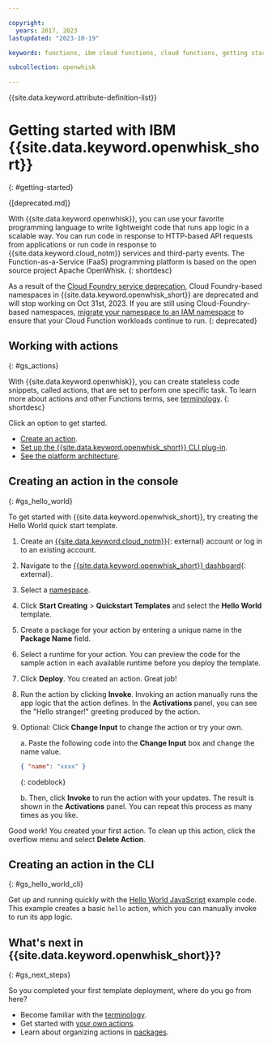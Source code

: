 ```yaml
---

copyright:
  years: 2017, 2023
lastupdated: "2023-10-19"

keywords: functions, ibm cloud functions, cloud functions, getting started, creating actions, actions, OpenWhisk

subcollection: openwhisk

---
```


{{site.data.keyword.attribute-definition-list}}


# Getting started with IBM {{site.data.keyword.openwhisk_short}}
{: #getting-started}

{[deprecated.md]}

With {{site.data.keyword.openwhisk}}, you can use your favorite programming language to write lightweight code that runs app logic in a scalable way. You can run code in response to HTTP-based API requests from applications or run code in response to {{site.data.keyword.cloud_notm}} services and third-party events. The Function-as-a-Service (FaaS) programming platform is based on the open source project Apache OpenWhisk.
{: shortdesc}


As a result of the [Cloud Foundry service deprecation](/docs/cloud-foundry-public?topic=cloud-foundry-public-deprecation), Cloud Foundry-based namespaces in {{site.data.keyword.openwhisk_short}} are deprecated and will stop working on Oct 31st, 2023. If you are still using Cloud-Foundry-based namespaces, [migrate your namespace to an IAM namespace](/docs/openwhisk?topic=openwhisk-namespaces#create_iam_namespace) to ensure that your Cloud Function workloads continue to run.
{: deprecated}


## Working with actions
{: #gs_actions}

With {{site.data.keyword.openwhisk}}, you can create stateless code snippets, called actions, that are set to perform one specific task. To learn more about actions and other Functions terms, see [terminology](/docs/openwhisk?topic=openwhisk-about).
{: shortdesc}

Click an option to get started.

- [Create an action](#gs_hello_world).
- [Set up the {{site.data.keyword.openwhisk_short}} CLI plug-in](/docs/openwhisk?topic=openwhisk-cli_install).
- [See the platform architecture](/docs/openwhisk?topic=openwhisk-about).


## Creating an action in the console
{: #gs_hello_world}

To get started with {{site.data.keyword.openwhisk_short}}, try creating the Hello World quick start template.

1. Create an [{{site.data.keyword.cloud_notm}}](https://cloud.ibm.com/registration){: external} account or log in to an existing account.

2. Navigate to the [{{site.data.keyword.openwhisk_short}} dashboard](https://cloud.ibm.com/functions){: external}.

3. Select a [namespace](/docs/openwhisk?topic=openwhisk-namespaces).

4. Click **Start Creating** > **Quickstart Templates** and select the **Hello World** template.

5. Create a package for your action by entering a unique name in the **Package Name** field.

6. Select a runtime for your action. You can preview the code for the sample action in each available runtime before you deploy the template.

7. Click **Deploy**. You created an action. Great job!

8. Run the action by clicking **Invoke**. Invoking an action manually runs the app logic that the action defines. In the **Activations** panel, you can see the "Hello stranger!" greeting produced by the action.

9. Optional: Click **Change Input** to change the action or try your own.

    a. Paste the following code into the **Change Input** box and change the name value.
    ```json
    { "name": "xxxx" }
    ```
    {: codeblock}

    b. Then, click **Invoke** to run the action with your updates. The result is shown in the **Activations** panel. You can repeat this process as many times as you like.

Good work! You created your first action. To clean up this action, click the overflow menu and select **Delete Action**.

## Creating an action in the CLI
{: #gs_hello_world_cli}

Get up and running quickly with the [Hello World JavaScript](/docs/openwhisk?topic=openwhisk-prep#prep_js) example code. This example creates a basic `hello` action, which you can manually invoke to run its app logic.

## What's next in {{site.data.keyword.openwhisk_short}}?
{: #gs_next_steps}

So you completed your first template deployment, where do you go from here?

* Become familiar with the [terminology](/docs/openwhisk?topic=openwhisk-about).
* Get started with [your own actions](/docs/openwhisk?topic=openwhisk-actions).
* Learn about organizing actions in [packages](/docs/openwhisk?topic=openwhisk-pkg_ov).


